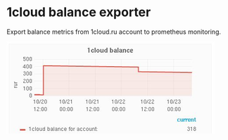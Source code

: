 # 1cloud balance exporter 

Export balance metrics from 1cloud.ru account to prometheus monitoring.

![](picture.jpeg)

